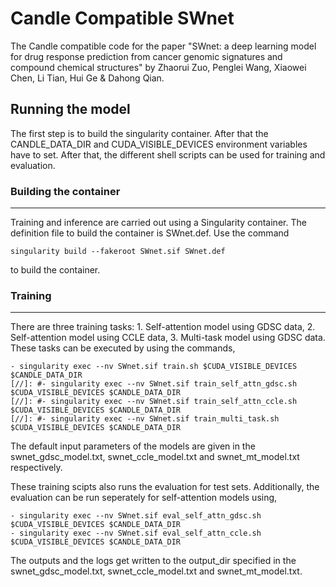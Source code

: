 # Candle Compatible SWnet
<!-- : a deep learning model for drug response prediction from cancer genomic signatures and compound chemical structures -->

The Candle compatible code for the paper "SWnet: a deep learning model for drug response prediction from cancer genomic signatures and compound chemical structures" by Zhaorui Zuo, Penglei Wang, Xiaowei Chen, Li Tian, Hui Ge & Dahong Qian.

## Running the model
The first step is to build the singularity container. After that the CANDLE_DATA_DIR and CUDA_VISIBLE_DEVICES environment variables have to set. After that, the different shell scripts can be used for training and evaluation.

### Building the container
---
Training and inference are carried out using a Singularity container. The definition file to build the container is SWnet.def.
Use the command
```
singularity build --fakeroot SWnet.sif SWnet.def
```
to build the container. 

### Training 
---
There are three training tasks: 1. Self-attention model using GDSC data, 2. Self-attention model using CCLE data, 3. Multi-task model using GDSC data. These tasks can be executed by using the commands,

```
- singularity exec --nv SWnet.sif train.sh $CUDA_VISIBLE_DEVICES $CANDLE_DATA_DIR
[//]: #- singularity exec --nv SWnet.sif train_self_attn_gdsc.sh $CUDA_VISIBLE_DEVICES $CANDLE_DATA_DIR 
[//]: #- singularity exec --nv SWnet.sif train_self_attn_ccle.sh $CUDA_VISIBLE_DEVICES $CANDLE_DATA_DIR 
[//]: #- singularity exec --nv SWnet.sif train_multi_task.sh $CUDA_VISIBLE_DEVICES $CANDLE_DATA_DIR 
```
The default input parameters of the models are given in the swnet_gdsc_model.txt, swnet_ccle_model.txt and swnet_mt_model.txt respectively.


These training scipts also runs the evaluation for test sets. Additionally, the evaluation can be run seperately for self-attention models using, 

```
- singularity exec --nv SWnet.sif eval_self_attn_gdsc.sh $CUDA_VISIBLE_DEVICES $CANDLE_DATA_DIR 
- singularity exec --nv SWnet.sif eval_self_attn_ccle.sh $CUDA_VISIBLE_DEVICES $CANDLE_DATA_DIR 
```

The outputs and the logs get written to the output_dir specified in the swnet_gdsc_model.txt, swnet_ccle_model.txt and swnet_mt_model.txt.



<!-- 
### Data
The data in the folder is prepared for training and evaluating the SWnet.
* `data/GDSC/drug_similarity/GDSC_drug_similarity.csv`: This csv file record the similarity of drugs.
* `data/GDSC/GDSC_data`: The GDSC data which include 1478 genes across 1018 cell lines.
* `data/GDSC/graph_data`: The molecular graph information is saved in this data file.
* `data/CCLE/drug_similarity/CCLE_drug_similarity.csv`: This csv file record the similarity of drugs.
* `data/CCLE/CCLE_data`: The CCLE data which include 1478 genes across 469 cell lines.
* `data/CCLE/graph_data`: The molecular graph information is saved in this data file.

> ## Installation
---

Install the requirements (listed in environment.yaml). We're using Anaconda to install the environment:
```
conda create -f environment.yaml
conda activate swnet
pip install numpy==1.16.2
```

> ## Running the Code
---

### Model Code

As shown below, SWnet adopts a dual converge architercture.Genomic signature and chemical fingerprints are porcessed in parallel through GNN and CNN layers to extract independent features, which are then concatenated. And SWnet also integrate multi-task learning and self-attentation mechanism to further improve the performance.
The code for the SWnet can be found in `multi-task, self-attention, single-layer`.

### Evaluation on pretrained model
* `cd self-attention`
* `python SWnet_GDSC_self-attention_evaluate.py `
* `python SWnet_CCLE_self-attention_evaluate.py `
### or

### Train a prediction model on GDSC data
#### Prepare graph data, we can set the radius parameter to 1, 2, 3 or 4
* `cd data/GDSC` 
* `python preprocess_drug_graph.py --radius 1`

#### Prepare drug similarity data
* `cd data/GDSC`
* `python preprocess_drug_similarity.py`

#### Train self-attention SWnet 
* `cd self-attention`
* `python SWnet_GDSC_self-attention_train.py `

you can set hyper-parameter like this:
* `python SWnet_GDSC_self-attention_train.py --radius 3 --split_case 0 --layer_gnn 3`

#### Evaluate self-attention SWnet
* `cd self-attention`
* `python SWnet_GDSC_self-attention_evaluate.py `

### or

### Train a prediction model on CCLE data
#### Prepare graph data, we can set the radius parameter to 1, 2 ,3 or 4
* `cd data/CCLE` 
* `python preprocess_drug_graph.py --radius 1`

#### Prepare drug similarity data
* `cd data/CCLE`
* `python preprocess_drug_similarity.py`

#### Train self-attention SWnet 
* `cd self-attention`
* `python SWnet_CCLE_self-attention_train.py `

you can set hyper-parameter like this:
* `python SWnet_CCLE_self-attention_train.py --radius 3 --split_case 0 --layer_gnn 3`

#### Evaluate self-attention SWnet
* `cd self-attention`
* `python SWnet_CCLE_self-attention_evaluate.py `

#### Run Other scripts

The following scripts training the muti-task SWnet.
* `cd multi-task`
* `python SWnet_multi-task.py`

The following scripts training the single-layer SWnet.

* `cd single-layer`
* `python SWnet_single_no_weight.py`
* `python SWnet_single_yes_weight.py`

The following scripts training the GDSC gene weight Layer.

* `cd self-attention`
* `python SWnet_GDSC_self-attention_train.py --radius 3 --split_case 0`
* `python SWnet_CCLE_self-attention_train.py --radius 3 --split_case 0`

> ## Citation
---
If you find this code useful for your research, please use the following citation.
```
Zuo, Z., Wang, P., Chen, X. et al. SWnet: a deep learning model for drug response prediction from cancer genomic signatures and compound chemical structures. BMC Bioinformatics 22, 434 (2021). https://doi.org/10.1186/s12859-021-04352-9
``` -->
